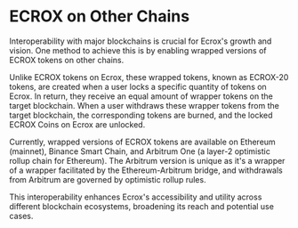# ECROX on Other Chains

Interoperability with major blockchains is crucial for Ecrox's growth and vision. One method to achieve this is by enabling wrapped versions of ECROX tokens on other chains.

Unlike ECROX tokens on Ecrox, these wrapped tokens, known as ECROX-20 tokens, are created when a user locks a specific quantity of tokens on Ecrox. In return, they receive an equal amount of wrapper tokens on the target blockchain. When a user withdraws these wrapper tokens from the target blockchain, the corresponding tokens are burned, and the locked ECROX Coins on Ecrox are unlocked.

Currently, wrapped versions of ECROX tokens are available on Ethereum (mainnet), Binance Smart Chain, and Arbitrum One (a layer-2 optimistic rollup chain for Ethereum). The Arbitrum version is unique as it's a wrapper of a wrapper facilitated by the Ethereum-Arbitrum bridge, and withdrawals from Arbitrum are governed by optimistic rollup rules.

This interoperability enhances Ecrox's accessibility and utility across different blockchain ecosystems, broadening its reach and potential use cases.

